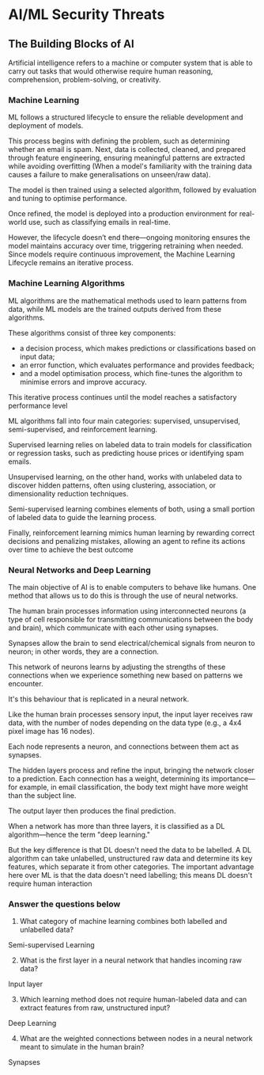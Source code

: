 # AI/ML Security Threats

## The Building Blocks of AI

Artificial intelligence refers to a machine or computer system that is able to carry out tasks that would otherwise require human reasoning, comprehension, problem-solving, or creativity.

### Machine Learning
ML follows a structured lifecycle to ensure the reliable development and deployment of models. 

This process begins with defining the problem, such as determining whether an email is spam. Next, data is collected, cleaned, and prepared through feature engineering, ensuring meaningful patterns are extracted while avoiding overfitting (When a model's familiarity with the training data causes a failure to make generalisations on unseen/raw data).

The model is then trained using a selected algorithm, followed by evaluation and tuning to optimise performance. 

Once refined, the model is deployed into a production environment for real-world use, such as classifying emails in real-time. 

However, the lifecycle doesn’t end there—ongoing monitoring ensures the model maintains accuracy over time, triggering retraining when needed. Since models require continuous improvement, the Machine Learning Lifecycle remains an iterative process.

### Machine Learning Algorithms

ML algorithms are the mathematical methods used to learn patterns from data, while ML models are the trained outputs derived from these algorithms. 

These algorithms consist of three key components: 
- a decision process, which makes predictions or classifications based on input data;
- an error function, which evaluates performance and provides feedback; 
- and a model optimisation process, which fine-tunes the algorithm to minimise errors and improve accuracy.

This iterative process continues until the model reaches a satisfactory performance level

ML algorithms fall into four main categories: supervised, unsupervised, semi-supervised, and reinforcement learning. 

Supervised learning relies on labeled data to train models for classification or regression tasks, such as predicting house prices or identifying spam emails.

Unsupervised learning, on the other hand, works with unlabeled data to discover hidden patterns, often using clustering, association, or dimensionality reduction techniques. 

Semi-supervised learning combines elements of both, using a small portion of labeled data to guide the learning process. 

Finally, reinforcement learning mimics human learning by rewarding correct decisions and penalizing mistakes, allowing an agent to refine its actions over time to achieve the best outcome

### Neural Networks and Deep Learning

The main objective of AI is to enable computers to behave like humans. One method that allows us to do this is through the use of neural networks.

The human brain processes information using interconnected neurons (a type of cell responsible for transmitting communications between the body and brain), which communicate with each other using synapses. 

Synapses allow the brain to send electrical/chemical signals from neuron to neuron; in other words, they are a connection. 

This network of neurons learns by adjusting the strengths of these connections when we experience something new based on patterns we encounter. 

It's this behaviour that is replicated in a neural network.

Like the human brain processes sensory input, the input layer receives raw data, with the number of nodes depending on the data type (e.g., a 4x4 pixel image has 16 nodes). 

Each node represents a neuron, and connections between them act as synapses. 

The hidden layers process and refine the input, bringing the network closer to a prediction. Each connection has a weight, determining its importance—for example, in email classification, the body text might have more weight than the subject line. 

The output layer then produces the final prediction.

When a network has more than three layers, it is classified as a DL algorithm—hence the term "deep learning."

But the key difference is that DL doesn't need the data to be labelled. A DL algorithm can take unlabelled, unstructured raw data and determine its key features, which separate it from other categories. The important advantage here over ML is that the data doesn't need labelling; this means DL doesn't require human interaction 

### Answer the questions below
1. What category of machine learning combines both labelled and unlabelled data?

Semi-supervised Learning

2. What is the first layer in a neural network that handles incoming raw data?

Input layer

3. Which learning method does not require human-labeled data and can extract features from raw, unstructured input?

Deep Learning

4. What are the weighted connections between nodes in a neural network meant to simulate in the human brain?

Synapses
